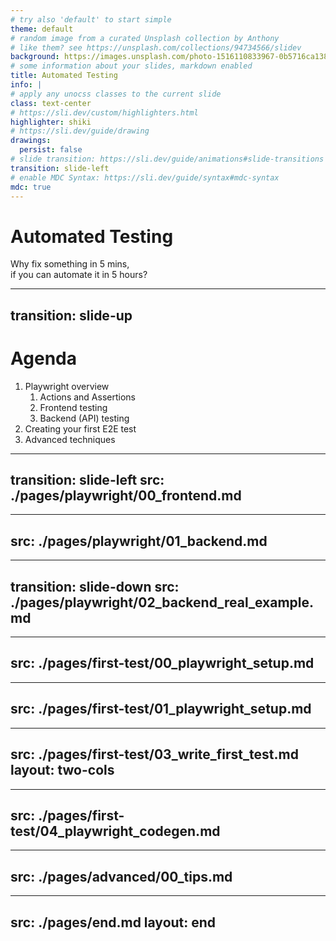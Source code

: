 ```yaml
---
# try also 'default' to start simple
theme: default
# random image from a curated Unsplash collection by Anthony
# like them? see https://unsplash.com/collections/94734566/slidev
background: https://images.unsplash.com/photo-1516110833967-0b5716ca1387?q=80&w=3774&auto=format&fit=crop&ixlib=rb-4.0.3&ixid=M3wxMjA3fDB8MHxwaG90by1wYWdlfHx8fGVufDB8fHx8fA%3D%3D
# some information about your slides, markdown enabled
title: Automated Testing
info: |
# apply any unocss classes to the current slide
class: text-center
# https://sli.dev/custom/highlighters.html
highlighter: shiki
# https://sli.dev/guide/drawing
drawings:
  persist: false
# slide transition: https://sli.dev/guide/animations#slide-transitions
transition: slide-left
# enable MDC Syntax: https://sli.dev/guide/syntax#mdc-syntax
mdc: true
---
```


# Automated Testing

Why fix something in 5 mins,<br/> if you can automate it in 5 hours?

---
transition: slide-up
---

# Agenda

1. Playwright overview
    1. Actions and Assertions
    2. Frontend testing
    3. Backend (API) testing
2. Creating your first E2E test
3. Advanced techniques

---
transition: slide-left
src: ./pages/playwright/00_frontend.md
---

---
src: ./pages/playwright/01_backend.md
---

---
transition: slide-down
src: ./pages/playwright/02_backend_real_example.md
---

---
src: ./pages/first-test/00_playwright_setup.md
---

---
src: ./pages/first-test/01_playwright_setup.md
---

---
src: ./pages/first-test/03_write_first_test.md
layout: two-cols
---

---
src: ./pages/first-test/04_playwright_codegen.md
---

---
src: ./pages/advanced/00_tips.md
---

---
src: ./pages/end.md
layout: end
---
